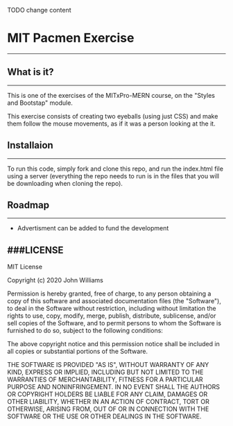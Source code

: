 TODO change content

# MIT Pacmen Exercise

---

## What is it?

---

This is one of the exercises of the MITxPro-MERN course, on the "Styles and Bootstap" module.

This exercise consists of creating two eyeballs (using just CSS) and make them follow the mouse movements, as if it was a person looking at the it.

## Installaion

---

To run this code, simply fork and clone this repo, and run the index.html file using a server (everything the repo needs to run is in the files that you will be downloading when cloning the repo).

## Roadmap

---

- Advertisment can be added to fund the development

## ###LICENSE

MIT License

Copyright (c) 2020 John Williams

Permission is hereby granted, free of charge, to any person obtaining a copy
of this software and associated documentation files (the "Software"), to deal
in the Software without restriction, including without limitation the rights
to use, copy, modify, merge, publish, distribute, sublicense, and/or sell
copies of the Software, and to permit persons to whom the Software is
furnished to do so, subject to the following conditions:

The above copyright notice and this permission notice shall be included in all
copies or substantial portions of the Software.

THE SOFTWARE IS PROVIDED "AS IS", WITHOUT WARRANTY OF ANY KIND, EXPRESS OR
IMPLIED, INCLUDING BUT NOT LIMITED TO THE WARRANTIES OF MERCHANTABILITY,
FITNESS FOR A PARTICULAR PURPOSE AND NONINFRINGEMENT. IN NO EVENT SHALL THE
AUTHORS OR COPYRIGHT HOLDERS BE LIABLE FOR ANY CLAIM, DAMAGES OR OTHER
LIABILITY, WHETHER IN AN ACTION OF CONTRACT, TORT OR OTHERWISE, ARISING FROM,
OUT OF OR IN CONNECTION WITH THE SOFTWARE OR THE USE OR OTHER DEALINGS IN THE
SOFTWARE.
